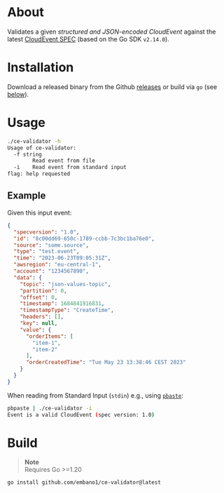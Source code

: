 # About

Validates a given *structured and JSON-encoded CloudEvent* against the latest [CloudEvent SPEC](https://cloudevents.io/) (based on the Go SDK `v2.14.0`).

# Installation

Download a released binary from the Github [releases](https://github.com/embano1/ce-validator/releases) or build via `go` (see [below](#build)).

# Usage

```bash
./ce-validator -h
Usage of ce-validator:
  -f string
        Read event from file
  -i    Read event from standard input
flag: help requested
```

## Example

Given this input event:

```json
{
  "specversion": "1.0",
  "id": "8c00dd69-650c-1789-ccbb-7c3bc1ba76e0",
  "source": "some.source",
  "type": "test.event",
  "time": "2023-06-23T09:05:31Z",
  "awsregion": "eu-central-1",
  "account": "1234567890",
  "data": {
    "topic": "json-values-topic",
    "partition": 0,
    "offset": 0,
    "timestamp": 1684841916831,
    "timestampType": "CreateTime",
    "headers": [],
    "key": null,
    "value": {
      "orderItems": [
        "item-1",
        "item-2"
      ],
      "orderCreatedTime": "Tue May 23 13:38:46 CEST 2023"
    }
  }
}
```

When reading from Standard Input (`stdin`) e.g., using [`pbaste`](https://ss64.com/osx/pbpaste.html):

```bash
pbpaste | ./ce-validator -i
Event is a valid CloudEvent (spec version: 1.0)
```

# Build

> **Note**  
> Requires Go >=1.20

```bash
go install github.com/embano1/ce-validator@latest
```